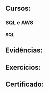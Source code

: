 ## Cursos:

### SQL e AWS

#### SQL

#### 



## Evidências:
#### 

## Exercícios:
## 

## Certificado:
##

